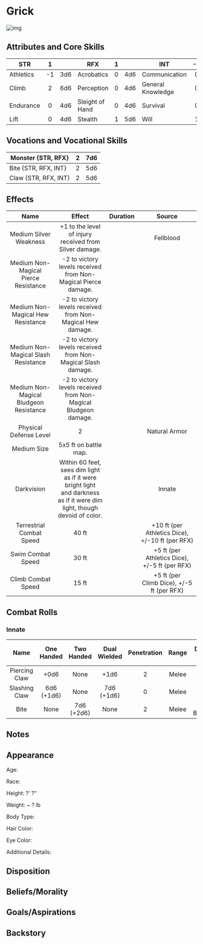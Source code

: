 # Grick

![img]()

## Attributes and Core Skills

| STR       | 1 |    | RFX             | 1 |    | INT               | -2 |    |
| --------- | :-: | :-: | --------------- | :-: | :-: | ----------------- | :-: | :-: |
| Athletics | -1 | 3d6 | Acrobatics      | 0 | 4d6 | Communication     | 0 | 1d6 |
| Climb     | 2 | 6d6 | Perception      | 0 | 4d6 | General Knowledge | 0 | 1d6 |
| Endurance | 0 | 4d6 | Sleight of Hand | 0 | 4d6 | Survival          | 0 | 1d6 |
| Lift      | 0 | 4d6 | Stealth         | 1 | 5d6 | Will              | 1 | 2d6 |

## Vocations and Vocational Skills

| Monster {STR, RFX}   | 2 | 7d6 |
| -------------------- | :-: | :-: |
| Bite {STR, RFX, INT} | 2 | 5d6 |
| Claw {STR, RFX, INT} | 2 | 5d6 |

## Effects

|                  Name                  |                                                            Effect                                                            | Duration |                      Source                      |
| :------------------------------------: | :--------------------------------------------------------------------------------------------------------------------------: | :------: | :----------------------------------------------: |
|         Medium Silver Weakness         |                                    +1 to the level of injury received from Silver damage.                                    |          |                    Fellblood                    |
|  Medium Non-Magical Pierce Resistance  |                                -2 to victory levels received from Non-Magical Pierce damage.                                |          |                                                  |
|   Medium Non-Magical Hew Resistance   |                                  -2 to victory levels received from Non-Magical Hew damage.                                  |          |                                                  |
|  Medium Non-Magical Slash Resistance  |                                 -2 to victory levels received from Non-Magical Slash damage.                                 |          |                                                  |
| Medium Non-Magical Bludgeon Resistance |                               -2 to victory levels received from Non-Magical Bludgeon damage.                               |          |                                                  |
|         Physical Defense Level         |                                                              2                                                              |          |                  Natural Armor                  |
|              Medium Size              |                                                    5x5 ft on battle map.                                                    |          |                                                  |
|              Darkvision              | Within 60 feet, sees dim light as if it were bright light<br />and darkness as if it were dim light, though devoid of color. |          |                      Innate                      |
|        Terrestrial Combat Speed        |                                                            40 ft                                                            |          | +10 ft (per Athletics Dice), +/-10 ft (per RFX) |
|           Swim Combat Speed           |                                                            30 ft                                                            |          |  +5 ft (per Athletics Dice), +/-5 ft (per RFX)  |
|           Climb Combat Speed           |                                                            15 ft                                                            |          |    +5 ft (per Climb Dice), +/-5 ft (per RFX)    |

## Combat Rolls

### Innate

|     Name     | One<br />Handed | Two<br />Handed | Dual<br />Wielded | Penetration | Range | Damage<br />Types | Engageable<br />Opponents | Area Of<br />Effect | Resource<br />Class |
| :-----------: | :-------------: | :-------------: | :---------------: | :---------: | :---: | :---------------: | :-----------------------: | :-----------------: | :-----------------: |
| Piercing Claw |      +0d6      |      None      |       +1d6       |      2      | Melee |      Pierce      |           Rapid           |        None        |        None        |
| Slashing Claw | 6d6<br />(+1d6) |      None      |  7d6<br />(+1d6)  |      0      | Melee |       Slash       |           Rapid           |        None        |        None        |
|     Bite     |      None      | 7d6<br />(+2d6) |       None       |      2      | Melee | Pierce, Bludgeon |        Rapid Max 2        |        None        |        None        |

## Notes

## Appearance

Age:

Race:

Height: ?' ?"

Weight: ~ ? lb

Body Type:

Hair Color:

Eye Color:

Additional Details:

## Disposition

## Beliefs/Morality

## Goals/Aspirations

## Backstory
